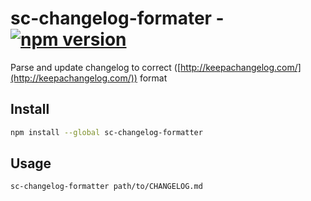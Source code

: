 # sc-changelog-formater - [![npm version](https://badge.fury.io/js/sc-changelog-formatter.svg)](https://badge.fury.io/js/sc-changelog-formatter)
Parse and update changelog to correct ([http://keepachangelog.com/](http://keepachangelog.com/)) format 

## Install
```sh
npm install --global sc-changelog-formatter
```

## Usage
```sh
sc-changelog-formatter path/to/CHANGELOG.md
```